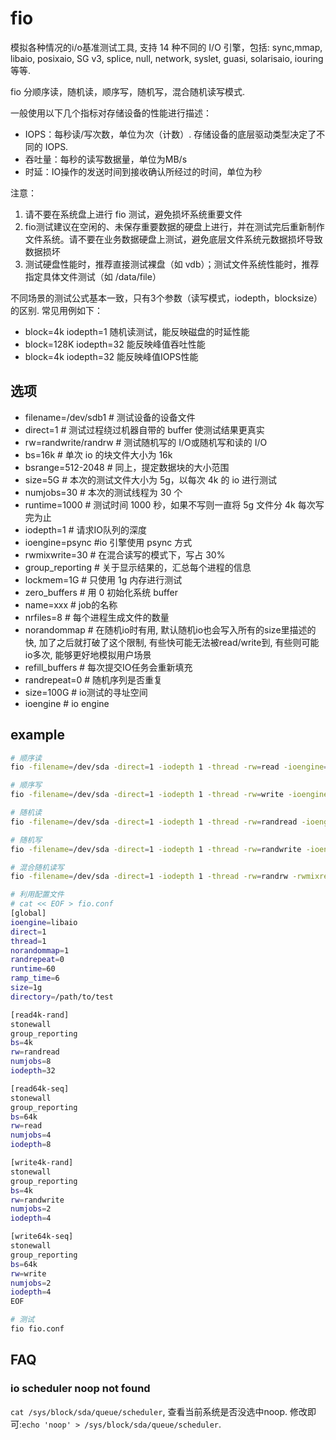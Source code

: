 # fio
模拟各种情况的i/o基准测试工具, 支持 14 种不同的 I/O 引擎，包括: sync,mmap, libaio, posixaio, SG v3, splice, null, network, syslet, guasi, solarisaio, iouring 等等.

fio 分顺序读，随机读，顺序写，随机写，混合随机读写模式.

一般使用以下几个指标对存储设备的性能进行描述：
- IOPS：每秒读/写次数，单位为次（计数）. 存储设备的底层驱动类型决定了不同的 IOPS.
- 吞吐量：每秒的读写数据量，单位为MB/s
- 时延：IO操作的发送时间到接收确认所经过的时间，单位为秒

注意：
1. 请不要在系统盘上进行 fio 测试，避免损坏系统重要文件
2. fio测试建议在空闲的、未保存重要数据的硬盘上进行，并在测试完后重新制作文件系统。请不要在业务数据硬盘上测试，避免底层文件系统元数据损坏导致数据损坏
2. 测试硬盘性能时，推荐直接测试裸盘（如 vdb）；测试文件系统性能时，推荐指定具体文件测试（如 /data/file）

不同场景的测试公式基本一致，只有3个参数（读写模式，iodepth，blocksize）的区别. 常见用例如下：
- block=4k iodepth=1 随机读测试，能反映磁盘的时延性能
- block=128K iodepth=32 能反映峰值吞吐性能
- block=4k iodepth=32 能反映峰值IOPS性能

## 选项
- filename=/dev/sdb1   # 测试设备的设备文件
- direct=1             # 测试过程绕过机器自带的 buffer 使测试结果更真实
- rw=randwrite/randrw  # 测试随机写的 I/O或随机写和读的 I/O
- bs=16k               # 单次 io 的块文件大小为 16k
- bsrange=512-2048     # 同上，提定数据块的大小范围
- size=5G              # 本次的测试文件大小为 5g，以每次 4k 的 io 进行测试
- numjobs=30           # 本次的测试线程为 30 个
- runtime=1000         # 测试时间 1000 秒，如果不写则一直将 5g 文件分 4k 每次写完为止
- iodepth=1            # 请求IO队列的深度
- ioengine=psync       #io 引擎使用 psync 方式
- rwmixwrite=30        # 在混合读写的模式下，写占 30%
- group_reporting      # 关于显示结果的，汇总每个进程的信息
- lockmem=1G           # 只使用 1g 内存进行测试
- zero_buffers         # 用 0 初始化系统 buffer
- name=xxx             # job的名称
- nrfiles=8            # 每个进程生成文件的数量
- norandommap          # 在随机io时有用, 默认随机io也会写入所有的size里描述的快, 加了之后就打破了这个限制, 有些快可能无法被read/write到, 有些则可能io多次, 能够更好地模拟用户场景
- refill_buffers       # 每次提交IO任务会重新填充
- randrepeat=0         # 随机序列是否重复
- size=100G            # io测试的寻址空间
- ioengine             # io engine

## example
```bash
# 顺序读
fio -filename=/dev/sda -direct=1 -iodepth 1 -thread -rw=read -ioengine=psync -bs=16k -size=200G -numjobs=30 -runtime=1000 -group_reporting -name=mytest

# 顺序写
fio -filename=/dev/sda -direct=1 -iodepth 1 -thread -rw=write -ioengine=psync -bs=16k -size=200G -numjobs=30 -runtime=1000 -group_reporting -name=mytest

# 随机读
fio -filename=/dev/sda -direct=1 -iodepth 1 -thread -rw=randread -ioengine=psync -bs=16k -size=200G -numjobs=30 -runtime=1000 -group_reporting -name=mytest

# 随机写
fio -filename=/dev/sda -direct=1 -iodepth 1 -thread -rw=randwrite -ioengine=psync -bs=16k -size=200G -numjobs=30 -runtime=1000 -group_reporting -name=mytest

# 混合随机读写
fio -filename=/dev/sda -direct=1 -iodepth 1 -thread -rw=randrw -rwmixread=70 -ioengine=psync -bs=16k -size=200G -numjobs=30 -runtime=100 -group_reporting -name=mytest -ioscheduler=noop

# 利用配置文件
# cat << EOF > fio.conf
[global]
ioengine=libaio
direct=1
thread=1
norandommap=1
randrepeat=0
runtime=60
ramp_time=6
size=1g
directory=/path/to/test

[read4k-rand]
stonewall
group_reporting
bs=4k
rw=randread
numjobs=8
iodepth=32

[read64k-seq]
stonewall
group_reporting
bs=64k
rw=read
numjobs=4
iodepth=8

[write4k-rand]
stonewall
group_reporting
bs=4k
rw=randwrite
numjobs=2
iodepth=4

[write64k-seq]
stonewall
group_reporting
bs=64k
rw=write
numjobs=2
iodepth=4
EOF

# 测试
fio fio.conf
```

## FAQ
### io scheduler noop not found
`cat /sys/block/sda/queue/scheduler`, 查看当前系统是否没选中noop. 修改即可:`echo 'noop' > /sys/block/sda/queue/scheduler`.
